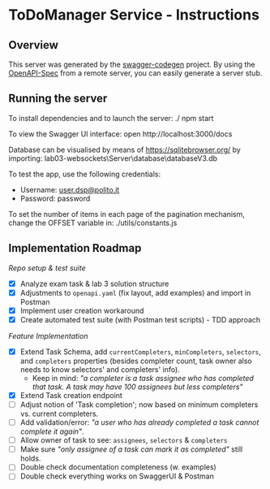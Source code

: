 # ToDoManager Service - Instructions

## Overview
This server was generated by the [swagger-codegen](https://github.com/swagger-api/swagger-codegen) project.  By using the [OpenAPI-Spec](https://github.com/OAI/OpenAPI-Specification) from a remote server, you can easily generate a server stub.

## Running the server

To install dependencies and to launch the server:
./ npm start

To view the Swagger UI interface:
open http://localhost:3000/docs

Database can be visualised by means of https://sqlitebrowser.org/ by importing:
lab03-websockets\Server\database\databaseV3.db

To test the app, use the following credentials:
- Username: user.dsp@polito.it
- Password: password


To set the number of items in each page of the pagination mechanism, change the OFFSET variable in:
./utils/constants.js


## Implementation Roadmap
_Repo setup & test suite_
- [x] Analyze exam task & lab 3 solution structure
- [x] Adjustments to `openapi.yaml` (fix layout, add examples) and import in Postman 
- [X] Implement user creation workaround
- [X] Create automated test suite (with Postman test scripts) - TDD approach

_Feature Implementation_
- [X] Extend Task Schema, add `currentCompleters`, `minCompleters`, `selectors`, and `completers` properties (besides completer count, task owner also needs to know selectors' and completers' info). 
  - Keep in mind: _"a completer is a task assignee who has completed that task. A task may have 100 assignees but less completers"_
- [X] Extend Task creation endpoint
- [ ] Adjust notion of 'Task completion'; now based on minimum completers vs. current completers.
- [ ] Add validation/error: _"a user who has already completed a task cannot complete it again"_.
- [ ] Allow owner of task to see: `assignees`, `selectors` & `completers`
- [ ] Make sure _"only assignee of a task can mark it as completed"_ still holds.
- [ ] Double check documentation completeness (w. examples)
- [ ] Double check everything works on SwaggerUI & Postman